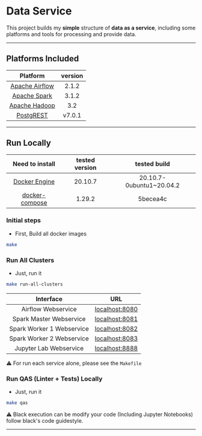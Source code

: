 # Data Service

This project builds my **simple** structure of **data as a service**, including some platforms and tools for processing and provide data.

---

## Platforms Included

|                   Platform                    | version |
|:---------------------------------------------:|:-------:|
| [Apache Airflow](https://airflow.apache.org/) |  2.1.2  |
|   [Apache Spark](https://spark.apache.org/)   |  3.1.2  |
|  [Apache Hadoop](https://hadoop.apache.org/)  |   3.2   |
|      [PostgREST](https://postgrest.org/)      | v7.0.1  |

---

## Run Locally

|                  Need to install                   | tested version |       tested build       |
|:--------------------------------------------------:|:--------------:|:------------------------:|
|  [Docker Engine](https://docs.docker.com/engine/)  |    20.10.7     | 20.10.7-0ubuntu1~20.04.2 |
| [docker-compose](https://docs.docker.com/compose/) |     1.29.2     |         5becea4c         |

### Initial steps

- First, Build all docker images

```bash
make
```

### Run All Clusters

- Just, run it

```bash
make run-all-clusters
```

|         Interface         |                   URL                    |
|:-------------------------:|:----------------------------------------:|
|    Airflow Webservice     | [localhost:8080](http://localhost:8080/) |
|  Spark Master Webservice  | [localhost:8081](http://localhost:8081/) |
| Spark Worker 1 Webservice | [localhost:8082](http://localhost:8082/) |
| Spark Worker 2 Webservice | [localhost:8083](http://localhost:8083/) |
|  Jupyter Lab Webservice   | [localhost:8888](http://localhost:8888/) |

:warning: For run each service alone, please see the `Makefile`

### Run QAS (Linter + Tests) Locally

- Just, run it

```bash
make qas
```

:warning: Black execution can be modify your code (Including Jupyter Notebooks) follow black's code guidestyle.

---
